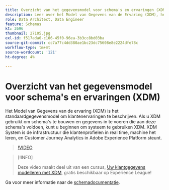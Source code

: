 ```yaml
---
title: Overzicht van het gegevensmodel voor schema's en ervaringen (XDM)
description: Leer over het Model van Gegevens van de Ervaring (XDM), het standaardgegevensmodel om klantenervaringen te beschrijven.
role: Data Architect, Data Engineer
feature: Schemas
kt: 2696
thumbnail: 27105.jpg
exl-id: f517ada0-c106-45f0-96ea-3b3cc8bd03ba
source-git-commit: cc7a77c4dd380ae1bc23dc75608e8e2224dfe78c
workflow-type: tm+mt
source-wordcount: '121'
ht-degree: 4%

---
```


# Overzicht van het gegevensmodel voor schema&#39;s en ervaringen (XDM)

Het Model van Gegevens van de ervaring (XDM) is het standaardgegevensmodel om klantenervaringen te beschrijven. Als u XDM gebruikt om schema&#39;s te bouwen en gegevens in te voeren die aan deze schema&#39;s voldoen, kunt u beginnen om systeem te gebruiken XDM. XDM System is de infrastructuur die klantenprofielen in real time, machine het leren, en Customer Journey Analytics in Adobe Experience Platform steunt.

>[!VIDEO](https://video.tv.adobe.com/v/27105?quality=12&learn=on)

>[!INFO]
>
> Deze video maakt deel uit van een cursus, [Uw klantgegevens modelleren met XDM](https://experienceleague.adobe.com/?recommended=ExperiencePlatform-D-1-2021.1.xdm), gratis beschikbaar op Experience League!

Ga voor meer informatie naar de [schemadocumentatie](https://experienceleague.adobe.com/docs/experience-platform/xdm/home.html?lang=nl).
